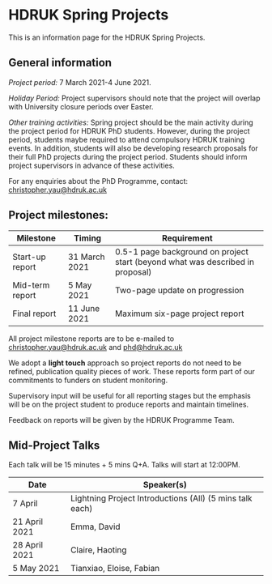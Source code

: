 # HDRUK Spring Projects

This is an information page for the HDRUK Spring Projects.

## General information

*Project period:* 7 March 2021-4 June 2021.

*Holiday Period:* Project supervisors should note that the project will overlap with University closure periods over Easter.

*Other training activities:* Spring project should be the main activity during the project period for HDRUK PhD students. However, during the project period, students maybe required to attend compulsory HDRUK training events. In addition, students will also be developing research proposals for their full PhD projects during the project period. Students should inform project supervisors in advance of these activities.

For any enquiries about the PhD Programme, contact: christopher.yau@hdruk.ac.uk

## Project milestones: 

| Milestone | Timing | Requirement |
| --------- | ---- | ---- | 
| Start-up report | 31 March 2021 | 0.5-1 page background on project start (beyond what was described in proposal) | 
| Mid-term report | 5 May 2021 | Two-page update on progression | 
| Final report | 11 June 2021 | Maximum six-page project report | 

All project milestone reports are to be e-mailed to christopher.yau@hdruk.ac.uk and phd@hdruk.ac.uk

We adopt a **light touch** approach so project reports do not need to be refined, publication quality pieces of work. These reports form part of our commitments to funders on student monitoring.

Supervisory input will be useful for all reporting stages but the emphasis will be on the project student to produce reports and maintain timelines.

Feedback on reports will be given by the HDRUK Programme Team.

## Mid-Project Talks

Each talk will be 15 minutes + 5 mins Q+A. Talks will start at 12:00PM.

| Date | Speaker(s) |
| ---- | ---------- |
| 7 April | Lightning Project Introductions (All) (5 mins talk each) |
| 21 April 2021 | Emma, David |
| 28 April 2021 | Claire, Haoting |
| 5 May 2021 | Tianxiao, Eloise, Fabian |

